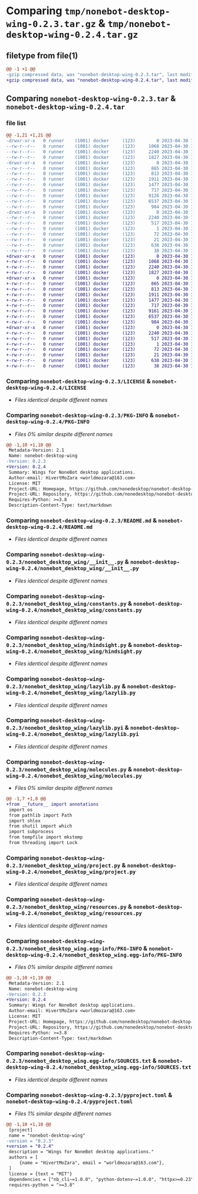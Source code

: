 # Comparing `tmp/nonebot-desktop-wing-0.2.3.tar.gz` & `tmp/nonebot-desktop-wing-0.2.4.tar.gz`

## filetype from file(1)

```diff
@@ -1 +1 @@
-gzip compressed data, was "nonebot-desktop-wing-0.2.3.tar", last modified: Sun Apr 30 12:20:14 2023, max compression
+gzip compressed data, was "nonebot-desktop-wing-0.2.4.tar", last modified: Sun Apr 30 12:41:57 2023, max compression
```

## Comparing `nonebot-desktop-wing-0.2.3.tar` & `nonebot-desktop-wing-0.2.4.tar`

### file list

```diff
@@ -1,21 +1,21 @@
-drwxr-xr-x   0 runner    (1001) docker     (123)        0 2023-04-30 12:20:14.461317 nonebot-desktop-wing-0.2.3/
--rw-r--r--   0 runner    (1001) docker     (123)     1068 2023-04-30 12:20:03.000000 nonebot-desktop-wing-0.2.3/LICENSE
--rw-r--r--   0 runner    (1001) docker     (123)     2240 2023-04-30 12:20:14.461317 nonebot-desktop-wing-0.2.3/PKG-INFO
--rw-r--r--   0 runner    (1001) docker     (123)     1827 2023-04-30 12:20:03.000000 nonebot-desktop-wing-0.2.3/README.md
-drwxr-xr-x   0 runner    (1001) docker     (123)        0 2023-04-30 12:20:14.461317 nonebot-desktop-wing-0.2.3/nonebot_desktop_wing/
--rw-r--r--   0 runner    (1001) docker     (123)      865 2023-04-30 12:20:03.000000 nonebot-desktop-wing-0.2.3/nonebot_desktop_wing/__init__.py
--rw-r--r--   0 runner    (1001) docker     (123)      813 2023-04-30 12:20:03.000000 nonebot-desktop-wing-0.2.3/nonebot_desktop_wing/constants.py
--rw-r--r--   0 runner    (1001) docker     (123)     1911 2023-04-30 12:20:03.000000 nonebot-desktop-wing-0.2.3/nonebot_desktop_wing/hindsight.py
--rw-r--r--   0 runner    (1001) docker     (123)     1477 2023-04-30 12:20:03.000000 nonebot-desktop-wing-0.2.3/nonebot_desktop_wing/lazylib.py
--rw-r--r--   0 runner    (1001) docker     (123)      717 2023-04-30 12:20:03.000000 nonebot-desktop-wing-0.2.3/nonebot_desktop_wing/lazylib.pyi
--rw-r--r--   0 runner    (1001) docker     (123)     9126 2023-04-30 12:20:03.000000 nonebot-desktop-wing-0.2.3/nonebot_desktop_wing/molecules.py
--rw-r--r--   0 runner    (1001) docker     (123)     6537 2023-04-30 12:20:03.000000 nonebot-desktop-wing-0.2.3/nonebot_desktop_wing/project.py
--rw-r--r--   0 runner    (1001) docker     (123)      984 2023-04-30 12:20:03.000000 nonebot-desktop-wing-0.2.3/nonebot_desktop_wing/resources.py
-drwxr-xr-x   0 runner    (1001) docker     (123)        0 2023-04-30 12:20:14.461317 nonebot-desktop-wing-0.2.3/nonebot_desktop_wing.egg-info/
--rw-r--r--   0 runner    (1001) docker     (123)     2240 2023-04-30 12:20:14.000000 nonebot-desktop-wing-0.2.3/nonebot_desktop_wing.egg-info/PKG-INFO
--rw-r--r--   0 runner    (1001) docker     (123)      517 2023-04-30 12:20:14.000000 nonebot-desktop-wing-0.2.3/nonebot_desktop_wing.egg-info/SOURCES.txt
--rw-r--r--   0 runner    (1001) docker     (123)        1 2023-04-30 12:20:14.000000 nonebot-desktop-wing-0.2.3/nonebot_desktop_wing.egg-info/dependency_links.txt
--rw-r--r--   0 runner    (1001) docker     (123)       72 2023-04-30 12:20:14.000000 nonebot-desktop-wing-0.2.3/nonebot_desktop_wing.egg-info/requires.txt
--rw-r--r--   0 runner    (1001) docker     (123)       21 2023-04-30 12:20:14.000000 nonebot-desktop-wing-0.2.3/nonebot_desktop_wing.egg-info/top_level.txt
--rw-r--r--   0 runner    (1001) docker     (123)      638 2023-04-30 12:20:03.000000 nonebot-desktop-wing-0.2.3/pyproject.toml
--rw-r--r--   0 runner    (1001) docker     (123)       38 2023-04-30 12:20:14.461317 nonebot-desktop-wing-0.2.3/setup.cfg
+drwxr-xr-x   0 runner    (1001) docker     (123)        0 2023-04-30 12:41:57.911306 nonebot-desktop-wing-0.2.4/
+-rw-r--r--   0 runner    (1001) docker     (123)     1068 2023-04-30 12:41:47.000000 nonebot-desktop-wing-0.2.4/LICENSE
+-rw-r--r--   0 runner    (1001) docker     (123)     2240 2023-04-30 12:41:57.911306 nonebot-desktop-wing-0.2.4/PKG-INFO
+-rw-r--r--   0 runner    (1001) docker     (123)     1827 2023-04-30 12:41:47.000000 nonebot-desktop-wing-0.2.4/README.md
+drwxr-xr-x   0 runner    (1001) docker     (123)        0 2023-04-30 12:41:57.907306 nonebot-desktop-wing-0.2.4/nonebot_desktop_wing/
+-rw-r--r--   0 runner    (1001) docker     (123)      865 2023-04-30 12:41:47.000000 nonebot-desktop-wing-0.2.4/nonebot_desktop_wing/__init__.py
+-rw-r--r--   0 runner    (1001) docker     (123)      813 2023-04-30 12:41:47.000000 nonebot-desktop-wing-0.2.4/nonebot_desktop_wing/constants.py
+-rw-r--r--   0 runner    (1001) docker     (123)     1911 2023-04-30 12:41:47.000000 nonebot-desktop-wing-0.2.4/nonebot_desktop_wing/hindsight.py
+-rw-r--r--   0 runner    (1001) docker     (123)     1477 2023-04-30 12:41:47.000000 nonebot-desktop-wing-0.2.4/nonebot_desktop_wing/lazylib.py
+-rw-r--r--   0 runner    (1001) docker     (123)      717 2023-04-30 12:41:47.000000 nonebot-desktop-wing-0.2.4/nonebot_desktop_wing/lazylib.pyi
+-rw-r--r--   0 runner    (1001) docker     (123)     9161 2023-04-30 12:41:47.000000 nonebot-desktop-wing-0.2.4/nonebot_desktop_wing/molecules.py
+-rw-r--r--   0 runner    (1001) docker     (123)     6537 2023-04-30 12:41:47.000000 nonebot-desktop-wing-0.2.4/nonebot_desktop_wing/project.py
+-rw-r--r--   0 runner    (1001) docker     (123)      984 2023-04-30 12:41:47.000000 nonebot-desktop-wing-0.2.4/nonebot_desktop_wing/resources.py
+drwxr-xr-x   0 runner    (1001) docker     (123)        0 2023-04-30 12:41:57.911306 nonebot-desktop-wing-0.2.4/nonebot_desktop_wing.egg-info/
+-rw-r--r--   0 runner    (1001) docker     (123)     2240 2023-04-30 12:41:57.000000 nonebot-desktop-wing-0.2.4/nonebot_desktop_wing.egg-info/PKG-INFO
+-rw-r--r--   0 runner    (1001) docker     (123)      517 2023-04-30 12:41:57.000000 nonebot-desktop-wing-0.2.4/nonebot_desktop_wing.egg-info/SOURCES.txt
+-rw-r--r--   0 runner    (1001) docker     (123)        1 2023-04-30 12:41:57.000000 nonebot-desktop-wing-0.2.4/nonebot_desktop_wing.egg-info/dependency_links.txt
+-rw-r--r--   0 runner    (1001) docker     (123)       72 2023-04-30 12:41:57.000000 nonebot-desktop-wing-0.2.4/nonebot_desktop_wing.egg-info/requires.txt
+-rw-r--r--   0 runner    (1001) docker     (123)       21 2023-04-30 12:41:57.000000 nonebot-desktop-wing-0.2.4/nonebot_desktop_wing.egg-info/top_level.txt
+-rw-r--r--   0 runner    (1001) docker     (123)      638 2023-04-30 12:41:47.000000 nonebot-desktop-wing-0.2.4/pyproject.toml
+-rw-r--r--   0 runner    (1001) docker     (123)       38 2023-04-30 12:41:57.911306 nonebot-desktop-wing-0.2.4/setup.cfg
```

### Comparing `nonebot-desktop-wing-0.2.3/LICENSE` & `nonebot-desktop-wing-0.2.4/LICENSE`

 * *Files identical despite different names*

### Comparing `nonebot-desktop-wing-0.2.3/PKG-INFO` & `nonebot-desktop-wing-0.2.4/PKG-INFO`

 * *Files 0% similar despite different names*

```diff
@@ -1,10 +1,10 @@
 Metadata-Version: 2.1
 Name: nonebot-desktop-wing
-Version: 0.2.3
+Version: 0.2.4
 Summary: Wings for NoneBot desktop applications.
 Author-email: HivertMoZara <worldmozara@163.com>
 License: MIT
 Project-URL: Homepage, https://github.com/nonedesktop/nonebot-desktop-wing
 Project-URL: Repository, https://github.com/nonedesktop/nonebot-desktop-wing
 Requires-Python: >=3.8
 Description-Content-Type: text/markdown
```

### Comparing `nonebot-desktop-wing-0.2.3/README.md` & `nonebot-desktop-wing-0.2.4/README.md`

 * *Files identical despite different names*

### Comparing `nonebot-desktop-wing-0.2.3/nonebot_desktop_wing/__init__.py` & `nonebot-desktop-wing-0.2.4/nonebot_desktop_wing/__init__.py`

 * *Files identical despite different names*

### Comparing `nonebot-desktop-wing-0.2.3/nonebot_desktop_wing/constants.py` & `nonebot-desktop-wing-0.2.4/nonebot_desktop_wing/constants.py`

 * *Files identical despite different names*

### Comparing `nonebot-desktop-wing-0.2.3/nonebot_desktop_wing/hindsight.py` & `nonebot-desktop-wing-0.2.4/nonebot_desktop_wing/hindsight.py`

 * *Files identical despite different names*

### Comparing `nonebot-desktop-wing-0.2.3/nonebot_desktop_wing/lazylib.py` & `nonebot-desktop-wing-0.2.4/nonebot_desktop_wing/lazylib.py`

 * *Files identical despite different names*

### Comparing `nonebot-desktop-wing-0.2.3/nonebot_desktop_wing/lazylib.pyi` & `nonebot-desktop-wing-0.2.4/nonebot_desktop_wing/lazylib.pyi`

 * *Files identical despite different names*

### Comparing `nonebot-desktop-wing-0.2.3/nonebot_desktop_wing/molecules.py` & `nonebot-desktop-wing-0.2.4/nonebot_desktop_wing/molecules.py`

 * *Files 0% similar despite different names*

```diff
@@ -1,7 +1,8 @@
+from __future__ import annotations
 import os
 from pathlib import Path
 import shlex
 from shutil import which
 import subprocess
 from tempfile import mkstemp
 from threading import Lock
```

### Comparing `nonebot-desktop-wing-0.2.3/nonebot_desktop_wing/project.py` & `nonebot-desktop-wing-0.2.4/nonebot_desktop_wing/project.py`

 * *Files identical despite different names*

### Comparing `nonebot-desktop-wing-0.2.3/nonebot_desktop_wing/resources.py` & `nonebot-desktop-wing-0.2.4/nonebot_desktop_wing/resources.py`

 * *Files identical despite different names*

### Comparing `nonebot-desktop-wing-0.2.3/nonebot_desktop_wing.egg-info/PKG-INFO` & `nonebot-desktop-wing-0.2.4/nonebot_desktop_wing.egg-info/PKG-INFO`

 * *Files 0% similar despite different names*

```diff
@@ -1,10 +1,10 @@
 Metadata-Version: 2.1
 Name: nonebot-desktop-wing
-Version: 0.2.3
+Version: 0.2.4
 Summary: Wings for NoneBot desktop applications.
 Author-email: HivertMoZara <worldmozara@163.com>
 License: MIT
 Project-URL: Homepage, https://github.com/nonedesktop/nonebot-desktop-wing
 Project-URL: Repository, https://github.com/nonedesktop/nonebot-desktop-wing
 Requires-Python: >=3.8
 Description-Content-Type: text/markdown
```

### Comparing `nonebot-desktop-wing-0.2.3/nonebot_desktop_wing.egg-info/SOURCES.txt` & `nonebot-desktop-wing-0.2.4/nonebot_desktop_wing.egg-info/SOURCES.txt`

 * *Files identical despite different names*

### Comparing `nonebot-desktop-wing-0.2.3/pyproject.toml` & `nonebot-desktop-wing-0.2.4/pyproject.toml`

 * *Files 1% similar despite different names*

```diff
@@ -1,10 +1,10 @@
 [project]
 name = "nonebot-desktop-wing"
-version = "0.2.3"
+version = "0.2.4"
 description = "Wings for NoneBot desktop applications."
 authors = [
     {name = "HivertMoZara", email = "worldmozara@163.com"},
 ]
 license = {text = "MIT"}
 dependencies = ["nb_cli~=1.0.0", "python-dotenv~=1.0.0", "httpx>=0.23", "typing-extensions>=4.5.0"]
 requires-python = ">=3.8"
```

